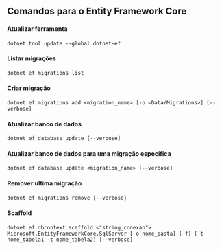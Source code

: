 ## Comandos para o Entity Framework Core

#### Atualizar ferramenta
```
dotnet tool update --global dotnet-ef
```

#### Listar migrações
```
dotnet ef migrations list
```

#### Criar migração
```
dotnet ef migrations add <migration_name> [-o <Data/Migrations>] [--verbose]
```

#### Atualizar banco de dados
```
dotnet ef database update [--verbose]
```

#### Atualizar banco de dados para uma migração específica
```
dotnet ef database update <migration_name> [--verbose]
```

#### Remover ultima migração
```
dotnet ef migrations remove [--verbose]
```

#### Scaffold
```
dotnet ef dbcontext scaffold <"string_conexao"> Microsoft.EntityFrameworkCore.SqlServer [-o nome_pasta] [-f] [-t nome_tabela1 -t nome_tabela2] [--verbose]
```
